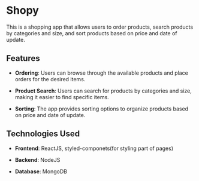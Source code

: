# Shopy

This is a shopping app that allows users to order products, search products by categories and size, and sort products based on price and date of update.

## Features

- **Ordering**: Users can browse through the available products and place orders for the desired items.

- **Product Search**: Users can search for products by categories and size, making it easier to find specific items.

- **Sorting**: The app provides sorting options to organize products based on price and date of update.

## Technologies Used

- **Frontend**: ReactJS, styled-componets(for styling part of pages)

- **Backend**: NodeJS

- **Database**: MongoDB
